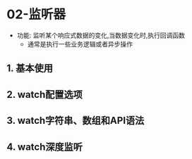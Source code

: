 # 02-监听器

- 功能: 监听某个响应式数据的变化,当数据变化时,执行回调函数
  - 通常是执行一些业务逻辑或者异步操作

## 1. 基本使用

## 2. watch配置选项

## 3. watch字符串、数组和API语法

## 4. watch深度监听
